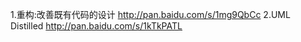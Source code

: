 1.重构:改善既有代码的设计     http://pan.baidu.com/s/1mg9QbCc
2.UML Distilled     http://pan.baidu.com/s/1kTkPATL
